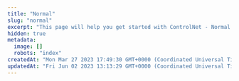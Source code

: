 ```yaml
---
title: "Normal"
slug: "normal"
excerpt: "This page will help you get started with ControlNet - Normal."
hidden: true
metadata: 
  image: []
  robots: "index"
createdAt: "Mon Mar 27 2023 17:49:30 GMT+0000 (Coordinated Universal Time)"
updatedAt: "Fri Jun 02 2023 13:13:29 GMT+0000 (Coordinated Universal Time)"
---
```

